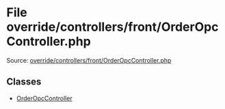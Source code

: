 File override/controllers/front/OrderOpcController.php
=========

Source: [override/controllers/front/OrderOpcController.php](https://github.com/PrestaShop/PrestaShop/blob/1.6.1.1/override/controllers/front/OrderOpcController.php)


Classes
-------

* [OrderOpcController](class.OrderOpcController.md)

